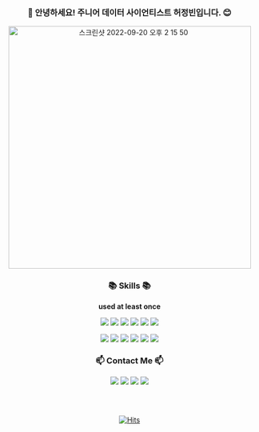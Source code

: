 <div align="center">

### :raised_hands: 안녕하세요! 주니어 데이터 사이언티스트 허정빈입니다. :blush:

</div>


<div align="center">

<img width="485" alt="스크린샷 2022-09-20 오후 2 15 50" src="https://user-images.githubusercontent.com/97662174/191173201-798ca83b-e314-4c83-ad87-7449984fe066.png">

</div>


<div align="center">

### :books: Skills :books:

</div>

<div align="center">

**used at least once**

</div>

<div align="center">
<img src="https://img.shields.io/badge/Python-3776AB?style=flat-square&logo=Python&logoColor=white"/></a>
<img src="https://img.shields.io/badge/Google Colab-F9AB00?style=flat-square&logo=Google Colab&logoColor=white"/></a>
<img src="https://img.shields.io/badge/pandas-150458?style=flat-square&logo=pandas&logoColor=white"/></a>
<img src="https://img.shields.io/badge/numpy-013243?style=flat-square&logo=numpy&logoColor=white"/></a>
<img src="https://img.shields.io/badge/scipy-8CAAE6?style=flat-square&logo=scipy&logoColor=white"/></a>
<img src="https://img.shields.io/badge/scikit-learn-F7931E?style=flat-square&logo=scikit-learn&logoColor=white"/></a>

<img src="https://img.shields.io/badge/TensorFlow-FF6F00?style=flat-square&logo=TensorFlow&logoColor=white"/></a>
<img src="https://img.shields.io/badge/Keras-D00000?style=flat-square&logo=Keras&logoColor=white"/></a>
<img src="https://img.shields.io/badge/PostgreSQL-4169E1?style=flat-square&logo=PostgreSQL&logoColor=white"/></a>
<img src="https://img.shields.io/badge/Flask-000000?style=flat-square&logo=Flask&logoColor=white"/></a>
<img src="https://img.shields.io/badge/Heroku-430098?style=flat-square&logo=Heroku&logoColor=white"/></a>
<img src="https://img.shields.io/badge/Metabase-509EE3?style=flat-square&logo=Metabase&logoColor=white"/></a>


</div>

<div align="center">

### :mailbox: Contact Me :mailbox: 

</div>

<div align="center">

<a href="https://blog.naver.com/mesutoezil11" target="_blank"><img src="https://img.shields.io/badge/Tech Blog-03C75A?style=flat-square&logo=Naver&logoColor=white"/></a>
<a href="mesutoezil11@naver.com" target="_blank"><img src="https://img.shields.io/badge/mesutoezil11@naver.com-03C75A?style=flat-square&logo=Mail.ru&logoColor=white"/></a>
<a href="https://lizard-microwave-a1a.notion.site/Jeongbin-Heo-8f831803d1f44e5f88d6bb572b9158ae" target="_blank"><img src="https://img.shields.io/badge/Profile-000000?style=flat-square&logo=Notion&logoColor=white"/></a>
<a href="https://lizard-microwave-a1a.notion.site/81efc7593c6149adbee2e03e27bbb5fb?v=99be943fe7df4e2c85e8db291f9cd448" target="_blank"><img src="https://img.shields.io/badge/Portfolio-000000?style=flat-square&logo=Notion&logoColor=white"/></a>


</div>

### &nbsp;

<div align="center">

[![Hits](https://hits.seeyoufarm.com/api/count/incr/badge.svg?url=https%3A%2F%2Fgithub.com%2FJeongbin-Heo&count_bg=%2379C83D&title_bg=%23555555&icon=&icon_color=%23E7E7E7&title=hits&edge_flat=false)](https://hits.seeyoufarm.com)

</div>
